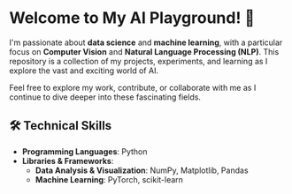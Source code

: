 # Welcome to My AI Playground! 👋

I'm passionate about **data science** and **machine learning**, with a particular focus on **Computer Vision** and **Natural Language Processing (NLP)**. This repository is a collection of my projects, experiments, and learning as I explore the vast and exciting world of AI.

Feel free to explore my work, contribute, or collaborate with me as I continue to dive deeper into these fascinating fields.

## 🛠️ Technical Skills
- **Programming Languages**: Python
- **Libraries & Frameworks**:
  - **Data Analysis & Visualization**: NumPy, Matplotlib, Pandas
  - **Machine Learning**: PyTorch, scikit-learn

